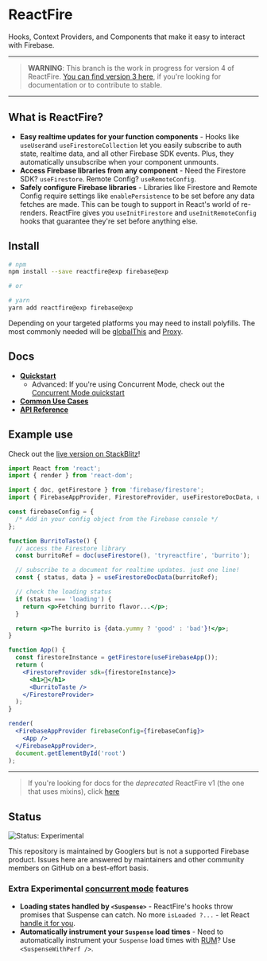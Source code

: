 # ReactFire

Hooks, Context Providers, and Components that make it easy to interact with
Firebase.

---

> **WARNING**: This branch is the work in progress for version 4 of ReactFire. [You can find version 3 here](https://github.com/firebaseextended/reactfire/tree/v3), if you're looking for documentation or to contribute to stable.

---

## What is ReactFire?

- **Easy realtime updates for your function components** - Hooks
  like `useUser`and `useFirestoreCollection` let you easily subscribe to
  auth state, realtime data, and all other Firebase SDK events. Plus, they automatically unsubscribe when your component unmounts.
- **Access Firebase libraries from any component** - Need the Firestore SDK? `useFirestore`. Remote Config? `useRemoteConfig`.
- **Safely configure Firebase libraries** - Libraries like Firestore and Remote Config require settings like `enablePersistence` to be set before any data fetches are made. This can be tough to support in React's world of re-renders. ReactFire gives you `useInitFirestore` and `useInitRemoteConfig` hooks that guarantee they're set before anything else.

## Install

```bash
# npm
npm install --save reactfire@exp firebase@exp

# or

# yarn
yarn add reactfire@exp firebase@exp
```

Depending on your targeted platforms you may need to install polyfills. The most commonly needed will be [globalThis](https://caniuse.com/#search=globalThis) and [Proxy](https://caniuse.com/#search=Proxy).

## Docs

- [**Quickstart**](./docs/quickstart.md)
  - Advanced: If you're using Concurrent Mode, check out the [Concurrent Mode quickstart](./docs/quickstart-concurrent-mode.md)
- [**Common Use Cases**](./docs/use.md)
- [**API Reference**](./docs/reference)

## Example use

Check out the
[live version on StackBlitz](https://stackblitz.com/fork/reactfire-v4-sample)!

```jsx
import React from 'react';
import { render } from 'react-dom';

import { doc, getFirestore } from 'firebase/firestore';
import { FirebaseAppProvider, FirestoreProvider, useFirestoreDocData, useFirestore, useFirebaseApp } from 'reactfire';

const firebaseConfig = {
  /* Add in your config object from the Firebase console */
};

function BurritoTaste() {
  // access the Firestore library
  const burritoRef = doc(useFirestore(), 'tryreactfire', 'burrito');

  // subscribe to a document for realtime updates. just one line!
  const { status, data } = useFirestoreDocData(burritoRef);

  // check the loading status
  if (status === 'loading') {
    return <p>Fetching burrito flavor...</p>;
  }

  return <p>The burrito is {data.yummy ? 'good' : 'bad'}!</p>;
}

function App() {
  const firestoreInstance = getFirestore(useFirebaseApp());
  return (
    <FirestoreProvider sdk={firestoreInstance}>
      <h1>🌯</h1>
      <BurritoTaste />
    </FirestoreProvider>
  );
}

render(
  <FirebaseAppProvider firebaseConfig={firebaseConfig}>
    <App />
  </FirebaseAppProvider>,
  document.getElementById('root')
);
```

---

> If you're looking for docs for the _deprecated_ ReactFire v1 (the one that
> uses mixins), click
> [here](https://github.com/FirebaseExtended/reactfire/tree/v1.0.0)

## Status

![Status: Experimental](https://img.shields.io/badge/Status-Experimental-blue)

This repository is maintained by Googlers but is not a supported Firebase product. Issues here are answered by maintainers and other community members on GitHub on a best-effort basis.

### Extra Experimental [concurrent mode](https://reactjs.org/docs/concurrent-mode-suspense.html) features

- **Loading states handled by `<Suspense>`** - ReactFire's hooks throw promises
  that Suspense can catch. No more `isLoaded ?...` - let React
  [handle it for you](https://reactjs.org/docs/concurrent-mode-suspense.html).
- **Automatically instrument your `Suspense` load times** - Need to automatically instrument your `Suspense` load times with [RUM](https://firebase.google.com/docs/perf-mon)? Use `<SuspenseWithPerf />`.
